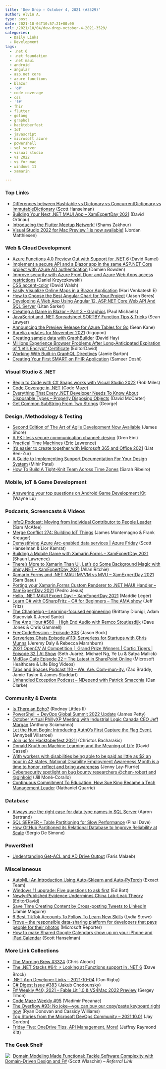 ```yaml
---
title: 'Dew Drop – October 4, 2021 (#3529)'
author: Alvin A.
type: post
date: 2021-10-04T10:57:21+00:00
url: /2021/10/04/dew-drop-october-4-2021-3529/
categories:
  - Daily Links
  - Development
tags:
  - .net 6
  - .net foundation
  - .net maui
  - android
  - angular
  - asp.net core
  - azure functions
  - blazor
  - 'c#'
  - code coverage
  - css
  - 'f#'
  - fhir
  - flutter
  - golang
  - graphql
  - hacktoberfest
  - IoT
  - javascript
  - microsoft azure
  - powershell
  - sql server
  - visual studio
  - vs 2022
  - vs for mac
  - windows 11
  - xamarin

---
```

### <a name="top"></a>Top Links

  * <a href="http://feeds.hanselman.com/~/668458628/0/scotthanselman~Differences-between-Hashtable-vs-Dictonary-vs-ConcurrentDictionary-vs-ImmutableDictionary" target="_blank" rel="noopener">Differences between Hashtable vs Dictonary vs ConcurrentDictionary vs ImmutableDictionary</a> (Scott Hanselman)
  * <a href="https://www.youtube.com/watch?v=2wOlYwapNHY" target="_blank" rel="noopener">Building Your Next .NET MAUI App &#8211; XamExpertDay 2021</a> (David Ortinau)
  * <a href="https://medium.com/flutter/introducing-the-flutter-meetup-network-f47f7ac728bc?source=rss----4da7dfd21a33---4" target="_blank" rel="noopener">Introducing the Flutter Meetup Network!</a> (Shams Zakhour)
  * <a href="https://devblogs.microsoft.com/visualstudio/visual-studio-2022-for-mac-preview-1-is-now-available/?WT.mc_id=DOP-MVP-4025064" target="_blank" rel="noopener">Visual Studio 2022 for Mac Preview 1 is now available!</a> (Jordan Matthiesen)



### <a name="web"></a>Web & Cloud Development

  * <a href="https://visualstudiomagazine.com/articles/2021/10/01/azure-functions-4-preview.aspx" target="_blank" rel="noopener">Azure Functions 4.0 Preview Out with Support for .NET 6</a> (David Ramel)
  * <a href="https://damienbod.com/2021/10/04/implement-a-secure-api-and-a-blazor-app-in-the-same-asp-net-core-project-with-azure-ad-authentication/" target="_blank" rel="noopener">Implement a secure API and a Blazor app in the same ASP.NET Core project with Azure AD authentication</a> (Damien Bowden)
  * <a href="https://daniel-krzyczkowski.github.io/Azure-Front-Door-With-Web-Apps/" target="_blank" rel="noopener">Improve security with Azure Front Door and Azure Web Apps access restrictions</a> (Daniel Krzyczkowski)
  * <a href="https://davidwalsh.name/css-accent-color" target="_blank" rel="noopener">CSS accent-color</a> (David Walsh)
  * <a href="https://www.syncfusion.com/blogs/post/easily-visualize-online-maps-in-a-blazor-application.aspx" target="_blank" rel="noopener">Easily Visualize Online Maps in a Blazor Application</a> (Hari Venkatesh E)
  * <a href="https://www.infragistics.com/community/blogs/b/jason_beres/posts/the-best-angular-chart-for-your-project" target="_blank" rel="noopener">How to Choose the Best Angular Chart for Your Project</a> (Jason Beres)
  * <a href="https://www.c-sharpcorner.com/article/developing-a-web-app-using-angular-12-asp-net-core-web-api-and-sql-server/" target="_blank" rel="noopener">Developing A Web App Using Angular 12, ASP.NET Core Web API And SQL Server</a> (Litan Sarker)
  * <a href="https://www.pmichaels.net/2021/10/02/creating-a-game-in-blazor-part-3-graphics/?utm_source=rss&utm_medium=rss&utm_campaign=creating-a-game-in-blazor-part-3-graphics" target="_blank" rel="noopener">Creating a Game in Blazor – Part 3 – Graphics</a> (Paul Michaels)
  * <a href="https://www.grapecity.com/blogs/javascript-net-spreadsheet-sortby-function-tips-tricks" target="_blank" rel="noopener">JavaScript and .NET Spreadsheet SORTBY Function Tips & Tricks</a> (Sean Lawyer)
  * <a href="https://devblogs.microsoft.com/azure-sdk/announcing-the-preview-release-for-azure-tables-for-go/?WT.mc_id=DOP-MVP-4025064" target="_blank" rel="noopener">Announcing the Preview Release for Azure Tables for Go</a> (Sean Kane)
  * <a href="http://aurelia.io/blog/2021/10/1/aurelia-updates-for-november-2021" target="_blank" rel="noopener">Aurelia updates for November 2021</a> (bigopon)
  * <a href="https://fhirblog.com/2021/10/04/creating-sample-data-with-graphbuilder/" target="_blank" rel="noopener">Creating sample data with GraphBuilder</a> (David Hay)
  * <a href="http://rss.slashdot.org/~r/Slashdot/slashdot/~3/KX4l41M3Trc/millions-experience-browser-problems-after-long-anticipated-expiration-of-lets-encrypt-certificate" target="_blank" rel="noopener">Millions Experience Browser Problems After Long-Anticipated Expiration of &#8216;Let&#8217;s Encrypt&#8217; Certificate</a> (EditorDavid)
  * <a href="https://css-tricks.com/working-with-built-in-graphql-directives/" target="_blank" rel="noopener">Working With Built-in GraphQL Directives</a> (Jamie Barton)
  * <a href="https://techcommunity.microsoft.com/t5/healthcare-and-life-sciences/creating-your-first-smart-on-fhir-application/ba-p/2802999?WT.mc_id=DOP-MVP-4025064" target="_blank" rel="noopener">Creating Your First SMART on FHIR Application</a> (Sameer Doshi)



### <a name="dotnet"></a>Visual Studio & .NET

  * <a href="https://www.robmiles.com/journal/2021/10/3/begin-to-code-with-c-snaps-works-with-visual-studio-2022" target="_blank" rel="noopener">Begin to Code with C# Snaps works with Visual Studio 2022</a> (Rob Miles)
  * <a href="https://code-maze.com/dotnet-code-coverage/" target="_blank" rel="noopener">Code Coverage in .NET</a> (Code Maze)
  * <a href="https://www.c-sharpcorner.com/article/everything-that-every-net-developer-needs-to-know-about-disposable-types-prop/" target="_blank" rel="noopener">Everything That Every .NET Developer Needs To Know About Disposable Types &#8211; Properly Disposing Objects</a> (David McCarter)
  * <a href="https://www.c-sharpcorner.com/article/get-common-substring-from-two-strings/" target="_blank" rel="noopener">Get Common SubString From Two Strings</a> (George)



### <a name="design"></a>Design, Methodology & Testing

  * <a href="https://www.jamesshore.com/v2/blog/2021/second-edition-of-the-art-of-agile-development-now-available" target="_blank" rel="noopener">Second Edition of The Art of Agile Development Now Available</a> (James Shore)
  * <a href="http://feedproxy.google.com/~r/AyendeRahien/~3/hsCIUnWsMik/a-pki-less-secure-communication-channel-design" target="_blank" rel="noopener">A PKI-less secure communication channel: design</a> (Oren Eini)
  * <a href="https://textslashplain.com/2021/10/01/practical-time-machines/" target="_blank" rel="noopener">Practical Time Machines</a> (Eric Lawrence)
  * <a href="https://www.microsoft.com/en-us/microsoft-365/blog/2021/10/01/its-easier-to-create-together-with-microsoft-365-and-office-2021/" target="_blank" rel="noopener">It’s easier to create together with Microsoft 365 and Office 2021</a> (Liat Ben-Zur)
  * <a href="https://www.telerik.com/blogs/guide-to-implementing-support-documentation-your-design-system" target="_blank" rel="noopener">A Guide to Implementing Support Documentation For Your Design System</a> (Mihir Patel)
  * <a href="https://blog.trello.com/build-a-tight-knit-team-across-time-zones" target="_blank" rel="noopener">How To Build A Tight-Knit Team Across Time Zones</a> (Sarah Ribeiro)



### <a name="mobile"></a>Mobile, IoT & Game Development

  * <a href="http://feedproxy.google.com/~r/blogspot/hsDu/~3/C75fXVqrVl8/answering-your-top-questions-on-android.html" target="_blank" rel="noopener">Answering your top questions on Android Game Development Kit</a> (Wayne Lu)



### <a name="podcasts"></a>Podcasts, Screencasts & Videos

  * <a href="https://www.infoq.com/podcasts/individual-contributor-to-people-leader/?utm_campaign=infoq_content&utm_source=infoq&utm_medium=feed&utm_term=global" target="_blank" rel="noopener">InfoQ Podcast: Moving from Individual Contributor to People Leader</a> (Sam McAfee)
  * <a href="http://www.mergeconflict.fm/274" target="_blank" rel="noopener">Merge Conflict 274: Building IoT Things</a> (James Montemagno & Frank Kreuger)
  * <a href="https://channel9.msdn.com/Shows/Azure-Friday/Demystifying-Azure-Arc-enabled-data-services?WT.mc_id=DOP-MVP-4025064" target="_blank" rel="noopener">Demystifying Azure Arc-enabled data services | Azure Friday</a> (Scott Hanselman & Lior Kamrat)
  * <a href="https://www.youtube.com/watch?v=xBc08chqon8" target="_blank" rel="noopener">Building a Mobile Game with Xamarin.Forms &#8211; XamExpertDay 2021</a> (Shaun Lawrence)
  * <a href="https://www.youtube.com/watch?v=5f8Gruz28DM" target="_blank" rel="noopener">There&#8217;s More to Xamarin Than UI, Let&#8217;s do Some Background Magic with Shiny.NET &#8211; XamExpertDay 2021</a> (Allan Ritchie)
  * <a href="https://www.youtube.com/watch?v=MtyNRW2zSyc" target="_blank" rel="noopener">Xamarin.Forms and .NET MAUI MVVM vs MVU &#8211; XamExpertDay 2021</a> (Sam Basu)
  * <a href="https://www.youtube.com/watch?v=bWdilOWAEt4" target="_blank" rel="noopener">Porting your Xamarin.Forms Custom Renderer to .NET MAUI Handler &#8211; XamExpertDay 2021</a> (Pedro Jesus)
  * <a href="https://www.youtube.com/watch?v=mlAyNu-4VZM" target="_blank" rel="noopener">Hello, .NET MAUI Expert Day! &#8211; XamExpertDay 2021</a> (Maddie Leger)
  * <a href="http://www.youtube.com/watch?v=eFOuVHkHpRM" target="_blank" rel="noopener">Learn C# with CSharpFritz &#8211; C# for Beginners &#8211; The AMA show</a> (Jeff Fritz)
  * <a href="https://changelog.com/podcast/462" target="_blank" rel="noopener">The Changelog &#8211; Learning-focused engineering</a> (Brittany Dionigi, Adam Stacoviak & Jerod Santo)
  * <a href="http://feedproxy.google.com/~r/TheAmpHour/~3/w33SSXDXYcI/" target="_blank" rel="noopener">The Amp Hour #560 – High End Audio with Remco Stoutjesdijk</a> (Dave Jones & Chris Gammell)
  * <a href="http://www.youtube.com/watch?v=5q9eef8hcpw" target="_blank" rel="noopener">FreeCodeSession &#8211; Episode 303</a> (Jason Bock)
  * <a href="https://www.serverlesschats.com/113" target="_blank" rel="noopener">Serverless Chats Episode #113: Serverless for Startups with Chris Munns</a> (Jeremy Daly & Rebecca Marshburn)
  * <a href="https://channel9.msdn.com/Shows/AI-Show/AI-Show--2021-OpenCV-AI-Competition--Grand-Prize-Winners--Cortic-Tigers--Episode-32?WT.mc_id=DOP-MVP-4025064" target="_blank" rel="noopener">2021 OpenCV AI Competition |&nbsp; Grand Prize Winners | Cortic Tigers | Episode 32 | AI Show</a> (Seth Juarez, Michael Ng, Ye Lu & Satya Mallick)
  * <a href="http://www.youtube.com/watch?v=Ok6jfPQ7taA" target="_blank" rel="noopener">MidDay Cafe Episode 22 &#8211; The Latest in SharePoint Online</a> (Microsoft Healthcare & Life Blog Videos)
  * <a href="https://tabsandspaces.libsyn.com/110-we-are-com-mun-ity" target="_blank" rel="noopener">Tabs and Spaces Podcast 110 &#8211; We. Are. Com-mun-ity.</a> (Zac Braddy, Jamie Taylor & James Studdart)
  * <a href="https://unhandledexceptionpodcast.com/posts/0025-ndepend/" target="_blank" rel="noopener">Unhandled Exception Podcast &#8211; NDepend with Patrick Smacchia</a> (Dan Clarke)



### <a name="events"></a>Community & Events

  * <a href="https://rodneylittlesii.com/posts/topic/foundation-echo-chamber" target="_blank" rel="noopener">Is There an Echo?</a> (Rodney Littles II)
  * <a href="https://powershell.org/2021/10/powershell-devops-global-summit-2022-update/" target="_blank" rel="noopener">PowerShell + DevOps Global Summit 2022 Update</a> (James Petty)
  * <a href="https://coalition.agileuprising.com/t/october-virtual-phillyxp-meeting-with-industrial-logic-canada-ceo-jeff-morgan/2349" target="_blank" rel="noopener">October Virtual PhillyXP Meeting with Industrial Logic Canada CEO Jeff Morgan</a> (Anthony Sciamanna)
  * <a href="https://auth0.com/blog/introducing-auth0-ctf/" target="_blank" rel="noopener">Let the Hunt Begin: Introducing Auth0’s First Capture the Flag Event.</a> (Annybell Villarroel)
  * <a href="https://about.gitlab.com/blog/2021/10/01/join-us-for-hacktoberfest-2021/" target="_blank" rel="noopener">Join us for Hacktoberfest 2021!</a> (Christos Bacharakis)
  * <a href="https://thenewstack.io/donald-knuth-on-machine-learning-and-the-meaning-of-life/" target="_blank" rel="noopener">Donald Knuth on Machine Learning and the Meaning of Life</a> (David Cassel)
  * <a href="https://blogs.microsoft.com/blog/2021/10/01/with-workers-with-disabilities-being-able-to-paid-as-little-as-2-an-hour-in-42-states-national-disability-employment-awareness-month-is-a-time-to-honor-reflect-and-bring-awareness/" target="_blank" rel="noopener">With workers with disabilities being able to be paid as little as $2 an hour in 42 states, National Disability Employment Awareness Month is a time to honor, reflect and bring awareness</a> (Jenny Lay-Flurrie)
  * <a href="https://github.blog/2021-10-01-cybersecurity-spotlight-bug-bounty-researchers-chen-robert-ginkoid/" target="_blank" rel="noopener">Cybersecurity spotlight on bug bounty researchers @chen-robert and @ginkoid</a> (Jill Moné-Corallo)
  * <a href="https://bootcamp.cvn.columbia.edu/blog/how-sue-king-became-a-tech-management-leader/" target="_blank" rel="noopener">Continuous Commitment To Education: How Sue King Became a Tech Management Leader</a> (Nathaniel Quarrie)



### <a name="sql"></a>Database

  * <a href="http://feedproxy.google.com/~r/MSSQLTips-LatestSqlServerTips/~3/H7lMm0fwTYg/" target="_blank" rel="noopener">Always use the right case for data type names in SQL Server</a> (Aaron Bertrand)
  * <a href="https://blog.sqlauthority.com/2021/10/04/sql-server-table-partitioning-for-slow-performance/?utm_source=rss&utm_medium=rss&utm_campaign=sql-server-table-partitioning-for-slow-performance" target="_blank" rel="noopener">SQL SERVER – Table Partitioning for Slow Performance</a> (Pinal Dave)
  * <a href="https://www.infoq.com/news/2021/09/GitHub-database-partition/?utm_campaign=infoq_content&utm_source=infoq&utm_medium=feed&utm_term=global" target="_blank" rel="noopener">How GitHub Partitioned its Relational Database to Improve Reliability at Scale</a> (Sergio De Simone)



### <a name="ps"></a>PowerShell

  * <a href="https://devblogs.microsoft.com/powershell-community/understanding-get-acl-and-ad-drive-output/?WT.mc_id=DOP-MVP-4025064" target="_blank" rel="noopener">Understanding Get-ACL and AD Drive Output</a> (Faris Malaeb)



### <a name="misc"></a>Miscellaneous

  * <a href="https://www.exxactcorp.com/blog/Deep-Learning/automl-an-introduction-using-auto-sklearn-and-auto-pytorch" target="_blank" rel="noopener">AutoML: An Introduction Using Auto-Sklearn and Auto-PyTorch</a> (Exxact Team)
  * <a href="https://www.zdnet.com/article/windows-11-upgrade-five-questions-to-ask-first/#ftag=RSSbaffb68" target="_blank" rel="noopener">Windows 11 upgrade: Five questions to ask first</a> (Ed Bott)
  * <a href="http://rss.slashdot.org/~r/Slashdot/slashdot/~3/eR4SmLO6EDM/newly-published-evidence-undermines-china-lab-leak-theory" target="_blank" rel="noopener">Newly-Published Evidence Undermines China Lab-Leak Theory</a> (EditorDavid)
  * <a href="https://jamiemaguire.net/index.php/2021/10/03/save-time-creating-content-by-cross-posting-tweets-to-linkedin/?utm_source=rss&utm_medium=rss&utm_campaign=save-time-creating-content-by-cross-posting-tweets-to-linkedin" target="_blank" rel="noopener">Save Time Creating Content by Cross-posting Tweets to LinkedIn</a> (Jamie Maguire)
  * <a href="https://heragenda.com/6-best-tiktok-accounts-to-follow-to-learn-new-skills/" target="_blank" rel="noopener">6 Best TikTok Accounts To Follow To Learn New Skills</a> (Lydia Stowe)
  * <a href="https://news.microsoft.com/en-gb/2021/10/01/trove-the-responsible-data-sharing-platform-for-developers-that-pays-people-for-their-photos/" target="_blank" rel="noopener">Trove – the responsible data-sharing platform for developers that pays people for their photos</a> (Microsoft Reporter)
  * <a href="http://feeds.hanselman.com/~/668452742/0/scotthanselman~How-to-make-Shared-Google-Calendars-show-up-on-your-iPhone-and-iPad-Calendar" target="_blank" rel="noopener">How to make Shared Google Calendars show up on your iPhone and iPad Calendar</a> (Scott Hanselman)



### <a name="links"></a>More Link Collections

  * <a href="http://feedproxy.google.com/~r/ReflectivePerspective/~3/d2ECaTWzrD4/" target="_blank" rel="noopener">The Morning Brew #3324</a> (Chris Alcock)
  * <a href="https://www.daveabrock.com/2021/10/03/dotnet-stacks-64/" target="_blank" rel="noopener">The .NET Stacks #64: ⚡ Looking at Functions support in .NET 6</a> (Dave Brock)
  * <a href="https://links.danrigby.com/2021/10/app-developer-links-2021-10-04/" target="_blank" rel="noopener">.NET App Developer Links &#8211; 2021-10-04</a> (Dan Rigby)
  * <a href="http://feedproxy.google.com/~r/digest-csharp/~3/K3eCxSioxw4/383" target="_blank" rel="noopener">C# Digest Issue #383</a> (Jakub Chodounsky)
  * <a href="https://sergeytihon.com/2021/10/02/f-weekly-40-2021-fable-lit-1-0-vs4mac-2022-preview/" target="_blank" rel="noopener">F# Weekly #40, 2021 – Fable.Lit 1.0 & VS4Mac 2022 Preview</a> (Sergey Tihon)
  * <a href="https://code-maze.com/code-maze-weekly-95/" target="_blank" rel="noopener">Code Maze Weekly #95</a> (Vladimir Pecanac)
  * <a href="https://stackoverflow.blog/2021/10/01/the-overflow-93-no-joke-you-can-buy-our-copy-paste-keyboard-right-now/" target="_blank" rel="noopener">The Overflow #93: No joke—you can buy our copy/paste keyboard right now</a> (Ryan Donovan and Cassidy Williams)
  * <a href="https://devblogs.microsoft.com/devops/top-stories-from-the-microsoft-devops-community-2021-10-01/?WT.mc_id=DOP-MVP-4025064" target="_blank" rel="noopener">Top Stories from the Microsoft DevOps Community – 2021.10.01</a> (Jay Gordon)
  * <a href="https://techcommunity.microsoft.com/t5/microsoft-mvp-award-program-blog/friday-five-onedrive-tips-api-management-more/ba-p/2800076?WT.mc_id=DOP-MVP-4025064" target="_blank" rel="noopener">Friday Five: OneDrive Tips, API Management, More!</a> (Jeffrey Raymond Kitt)



### <a name="shelf"></a>The Geek Shelf

<a href="https://www.amazon.com/dp/1680502549/?tag=amavin-20" target="_blank" rel="noopener"><img decoding="async" align="left" style="margin: 0px 5px 0px 0px; border: 0px currentcolor; border-image: none; float: left; display: inline; background-image: none;" src="https://m.media-amazon.com/images/I/511O5zAOJiL._SS135_.jpg" border="0" /></a>&nbsp;<a href="https://www.amazon.com/dp/1680502549/?tag=amavin-20" target="_blank" rel="noopener">Domain Modeling Made Functional: Tackle Software Complexity with Domain-Driven Design and F#</a> (Scott Wlaschin) _&#8211; Referral Link_